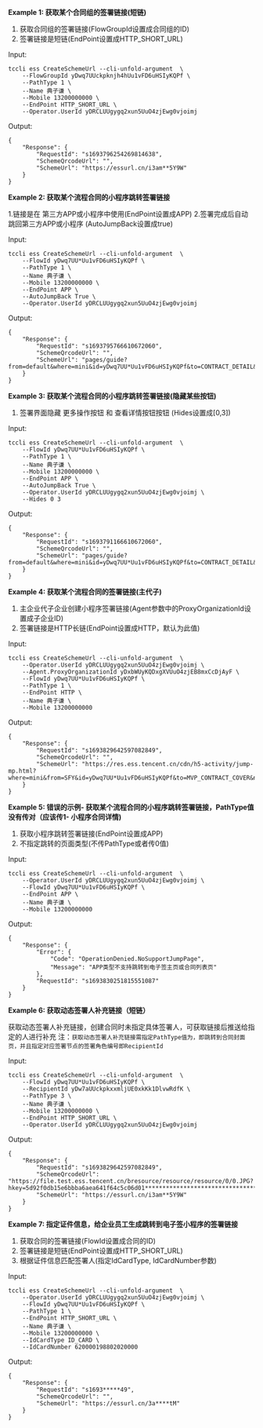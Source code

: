 **Example 1: 获取某个合同组的签署链接(短链)**

1. 获取合同组的签署链接(FlowGroupId设置成合同组的ID)
2. 签署链接是短链(EndPoint设置成HTTP_SHORT_URL)

Input: 

```
tccli ess CreateSchemeUrl --cli-unfold-argument  \
    --FlowGroupId yDwq7UUckpknjh4hUu1vFD6uHSIyKQPf \
    --PathType 1 \
    --Name 典子谦 \
    --Mobile 13200000000 \
    --EndPoint HTTP_SHORT_URL \
    --Operator.UserId yDRCLUUgygq2xun5UuO4zjEwg0vjoimj
```

Output: 
```
{
    "Response": {
        "RequestId": "s1693796254269814638",
        "SchemeQrcodeUrl": "",
        "SchemeUrl": "https://essurl.cn/i3am**5Y9W"
    }
}
```

**Example 2: 获取某个流程合同的小程序跳转签署链接**

1.链接是在 第三方APP或小程序中使用(EndPoint设置成APP)
2.签署完成后自动跳回第三方APP或小程序 (AutoJumpBack设置成true)


Input: 

```
tccli ess CreateSchemeUrl --cli-unfold-argument  \
    --FlowId yDwq7UU*Uu1vFD6uHSIyKQPf \
    --PathType 1 \
    --Name 典子谦 \
    --Mobile 13200000000 \
    --EndPoint APP \
    --AutoJumpBack True \
    --Operator.UserId yDRCLUUgygq2xun5UuO4zjEwg0vjoimj
```

Output: 
```
{
    "Response": {
        "RequestId": "s1693795766610672060",
        "SchemeQrcodeUrl": "",
        "SchemeUrl": "pages/guide?from=default&where=mini&id=yDwq7UU*Uu1vFD6uHSIyKQPf&to=CONTRACT_DETAIL&name=%E5%91%&phone=MTkx**0OTc3NjA%3D&autoJumpBack=true&idtype=0&idcard=2****************6&createUserIdKeyByFlowKey=id&approverVerifyTypes=1&shortKey=yDwJ**cJKQWef"
    }
}
```

**Example 3: 获取某个流程合同的小程序跳转签署链接(隐藏某些按钮)**

1. 签署界面隐藏 更多操作按钮 和 查看详情按钮按钮 (Hides设置成[0,3])

Input: 

```
tccli ess CreateSchemeUrl --cli-unfold-argument  \
    --FlowId yDwq7UU*Uu1vFD6uHSIyKQPf \
    --PathType 1 \
    --Name 典子谦 \
    --Mobile 13200000000 \
    --EndPoint APP \
    --AutoJumpBack True \
    --Operator.UserId yDRCLUUgygq2xun5UuO4zjEwg0vjoimj \
    --Hides 0 3
```

Output: 
```
{
    "Response": {
        "RequestId": "s1693791166610672060",
        "SchemeQrcodeUrl": "",
        "SchemeUrl": "pages/guide?from=default&where=mini&id=yDwq7UU*Uu1vFD6uHSIyKQPf&to=CONTRACT_DETAIL&name=%E5%91%&phone=MTkx**0OTc3NjA%3D&autoJumpBack=true&idtype=0&idcard=2****************6&createUserIdKeyByFlowKey=id&approverVerifyTypes=1&shortKey=yDwJ**cJKQWef"
    }
}
```

**Example 4: 获取某个流程合同的签署链接(主代子)**

1. 主企业代子企业创建小程序签署链接(Agent参数中的ProxyOrganizationId设置成子企业ID)
2. 签署链接是HTTP长链(EndPoint设置成HTTP，默认为此值)

Input: 

```
tccli ess CreateSchemeUrl --cli-unfold-argument  \
    --Operator.UserId yDRCLUUgygq2xun5UuO4zjEwg0vjoimj \
    --Agent.ProxyOrganizationId yDxbWUyKQDxgXVUuO4zjEB8mxCcDjAyF \
    --FlowId yDwq7UU*Uu1vFD6uHSIyKQPf \
    --PathType 1 \
    --EndPoint HTTP \
    --Name 典子谦 \
    --Mobile 13200000000
```

Output: 
```
{
    "Response": {
        "RequestId": "s1693829642597082849",
        "SchemeQrcodeUrl": "",
        "SchemeUrl": "https://res.ess.tencent.cn/cdn/h5-activity/jump-mp.html?where=mini&from=SFY&id=yDwq7UU*Uu1vFD6uHSIyKQPf&to=MVP_CONTRACT_COVER&name=%E5**5%B2%A9&phone=M**c3NjA%3D&idtype=0&idcard=2****************6&createUserIdKeyByFlowKey=id&approverVerifyTypes=1&ignoreApproverSwitch=1&shortKey=yDwJCUemZ**A43"
    }
}
```

**Example 5: 错误的示例- 获取某个流程合同的小程序跳转签署链接，PathType值没有传对（应该传1- 小程序合同详情)**

1. 获取小程序跳转签署链接(EndPoint设置成APP)
2. 不指定跳转的页面类型(不传PathType或者传0值)

Input: 

```
tccli ess CreateSchemeUrl --cli-unfold-argument  \
    --Operator.UserId yDRCLUUgygq2xun5UuO4zjEwg0vjoimj \
    --FlowId yDwq7UU*Uu1vFD6uHSIyKQPf \
    --EndPoint APP \
    --Name 典子谦 \
    --Mobile 13200000000
```

Output: 
```
{
    "Response": {
        "Error": {
            "Code": "OperationDenied.NoSupportJumpPage",
            "Message": "APP类型不支持跳转到电子签主页或合同列表页"
        },
        "RequestId": "s1693830251815551087"
    }
}
```

**Example 6: 获取动态签署人补充链接（短链）**

获取动态签署人补充链接，创建合同时未指定具体签署人，可获取链接后推送给指定的人进行补充
注：`获取动态签署人补充链接需指定PathType值为，即跳转到合同封面页，并且指定对应签署节点的签署角色编号即RecipientId`

Input: 

```
tccli ess CreateSchemeUrl --cli-unfold-argument  \
    --FlowId yDwq7UU*Uu1vFD6uHSIyKQPf \
    --RecipientId yDw7aUUckpkxxmljUE0xkKk1DlvwRdfK \
    --PathType 3 \
    --Name 典子谦 \
    --Mobile 13200000000 \
    --EndPoint HTTP_SHORT_URL \
    --Operator.UserId yDRCLUUgygq2xun5UuO4zjEwg0vjoimj
```

Output: 
```
{
    "Response": {
        "RequestId": "s1693829642597082849",
        "SchemeQrcodeUrl": "https://file.test.ess.tencent.cn/bresource/resource/resource/0/0.JPG?hkey=5d92f0db15e6bbba6aea641f64c5c06d01********************************f313b0728621415f3f14724c1d784e7737421333bf96a",
        "SchemeUrl": "https://essurl.cn/i3am**5Y9W"
    }
}
```

**Example 7: 指定证件信息，给企业员工生成跳转到电子签小程序的签署链接**

1. 获取合同的签署链接(FlowId设置成合同的ID)
2. 签署链接是短链(EndPoint设置成HTTP_SHORT_URL)
3. 根据证件信息匹配签署人(指定IdCardType, IdCardNumber参数)

Input: 

```
tccli ess CreateSchemeUrl --cli-unfold-argument  \
    --Operator.UserId yDRCLUUgygq2xun5UuO4zjEwg0vjoimj \
    --FlowId yDwq7UU*Uu1vFD6uHSIyKQPf \
    --PathType 1 \
    --EndPoint HTTP_SHORT_URL \
    --Name 典子谦 \
    --Mobile 13200000000 \
    --IdCardType ID_CARD \
    --IdCardNumber 620000198802020000
```

Output: 
```
{
    "Response": {
        "RequestId": "s1693*****49",
        "SchemeQrcodeUrl": "",
        "SchemeUrl": "https://essurl.cn/3a****tM"
    }
}
```

